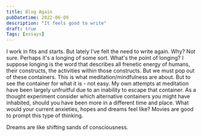 ```yaml
---
title: Blog Again
pubDatetime: 2022-06-09
description: "It feels good to write"
draft: true
Tags: [essays]
---
```


I work in fits and starts. But lately I've felt the need to write again. Why? Not sure. Perhaps it's a longing of some sort. What's the point of longing? I suppose longing is the word that describes all frenetic energy of humans, their constructs, the activities within those constructs. But we must pop out of these containers. This is what meditation/mindfulness are about. But to see the container for what it is - not easy. My own attempts at meditation have been largely unfruitful due to an inability to escape that container. 
As a thought experiment consider which alternative containers you might have inhabited, should you have been more in a different time and place. What would your current anxieties, hopes and dreams feel like? Movies are good to prompt this type of thinking. 

Dreams are like shifting sands of consciousness. 